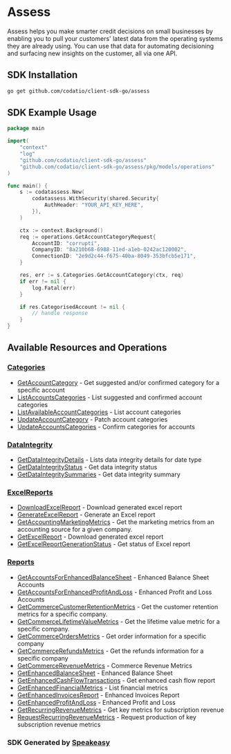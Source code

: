 # Assess

Assess helps you make smarter credit decisions on small businesses by enabling you to pull your customers' latest data from the operating systems they are already using.
You can use that data for automating decisioning and surfacing new insights on the customer, all via one API.

<!-- Start SDK Installation -->
## SDK Installation

```bash
go get github.com/codatio/client-sdk-go/assess
```
<!-- End SDK Installation -->

## SDK Example Usage
<!-- Start SDK Example Usage -->
```go
package main

import(
	"context"
	"log"
	"github.com/codatio/client-sdk-go/assess"
	"github.com/codatio/client-sdk-go/assess/pkg/models/operations"
)

func main() {
    s := codatassess.New(
        codatassess.WithSecurity(shared.Security{
            AuthHeader: "YOUR_API_KEY_HERE",
        }),
    )

    ctx := context.Background()    
    req := operations.GetAccountCategoryRequest{
        AccountID: "corrupti",
        CompanyID: "8a210b68-6988-11ed-a1eb-0242ac120002",
        ConnectionID: "2e9d2c44-f675-40ba-8049-353bfcb5e171",
    }

    res, err := s.Categories.GetAccountCategory(ctx, req)
    if err != nil {
        log.Fatal(err)
    }

    if res.CategorisedAccount != nil {
        // handle response
    }
}
```
<!-- End SDK Example Usage -->

<!-- Start SDK Available Operations -->
## Available Resources and Operations


### [Categories](docs/categories/README.md)

* [GetAccountCategory](docs/categories/getaccountcategory.md) - Get suggested and/or confirmed category for a specific account
* [ListAccountsCategories](docs/categories/listaccountscategories.md) - List suggested and confirmed account categories
* [ListAvailableAccountCategories](docs/categories/listavailableaccountcategories.md) - List account categories
* [UpdateAccountCategory](docs/categories/updateaccountcategory.md) - Patch account categories
* [UpdateAccountsCategories](docs/categories/updateaccountscategories.md) - Confirm categories for accounts

### [DataIntegrity](docs/dataintegrity/README.md)

* [GetDataIntegrityDetails](docs/dataintegrity/getdataintegritydetails.md) - Lists data integrity details for date type
* [GetDataIntegrityStatus](docs/dataintegrity/getdataintegritystatus.md) - Get data integrity status
* [GetDataIntegritySummaries](docs/dataintegrity/getdataintegritysummaries.md) - Get data integrity summary

### [ExcelReports](docs/excelreports/README.md)

* [DownloadExcelReport](docs/excelreports/downloadexcelreport.md) - Download generated excel report
* [GenerateExcelReport](docs/excelreports/generateexcelreport.md) - Generate an Excel report
* [GetAccountingMarketingMetrics](docs/excelreports/getaccountingmarketingmetrics.md) - Get the marketing metrics from an accounting source for a given company.
* [GetExcelReport](docs/excelreports/getexcelreport.md) - Download generated excel report
* [GetExcelReportGenerationStatus](docs/excelreports/getexcelreportgenerationstatus.md) - Get status of Excel report

### [Reports](docs/reports/README.md)

* [GetAccountsForEnhancedBalanceSheet](docs/reports/getaccountsforenhancedbalancesheet.md) - Enhanced Balance Sheet Accounts
* [GetAccountsForEnhancedProfitAndLoss](docs/reports/getaccountsforenhancedprofitandloss.md) - Enhanced Profit and Loss Accounts
* [GetCommerceCustomerRetentionMetrics](docs/reports/getcommercecustomerretentionmetrics.md) - Get the customer retention metrics for a specific company.
* [GetCommerceLifetimeValueMetrics](docs/reports/getcommercelifetimevaluemetrics.md) - Get the lifetime value metric for a specific company.
* [GetCommerceOrdersMetrics](docs/reports/getcommerceordersmetrics.md) - Get order information for a specific company
* [GetCommerceRefundsMetrics](docs/reports/getcommercerefundsmetrics.md) - Get the refunds information for a specific company
* [GetCommerceRevenueMetrics](docs/reports/getcommercerevenuemetrics.md) - Commerce Revenue Metrics
* [GetEnhancedBalanceSheet](docs/reports/getenhancedbalancesheet.md) - Enhanced Balance Sheet
* [GetEnhancedCashFlowTransactions](docs/reports/getenhancedcashflowtransactions.md) - Get enhanced cash flow report
* [GetEnhancedFinancialMetrics](docs/reports/getenhancedfinancialmetrics.md) - List financial metrics
* [GetEnhancedInvoicesReport](docs/reports/getenhancedinvoicesreport.md) - Enhanced Invoices Report
* [GetEnhancedProfitAndLoss](docs/reports/getenhancedprofitandloss.md) - Enhanced Profit and Loss
* [GetRecurringRevenueMetrics](docs/reports/getrecurringrevenuemetrics.md) - Get key metrics for subscription revenue
* [RequestRecurringRevenueMetrics](docs/reports/requestrecurringrevenuemetrics.md) - Request production of key subscription revenue metrics
<!-- End SDK Available Operations -->

### SDK Generated by [Speakeasy](https://docs.speakeasyapi.dev/docs/using-speakeasy/client-sdks)
